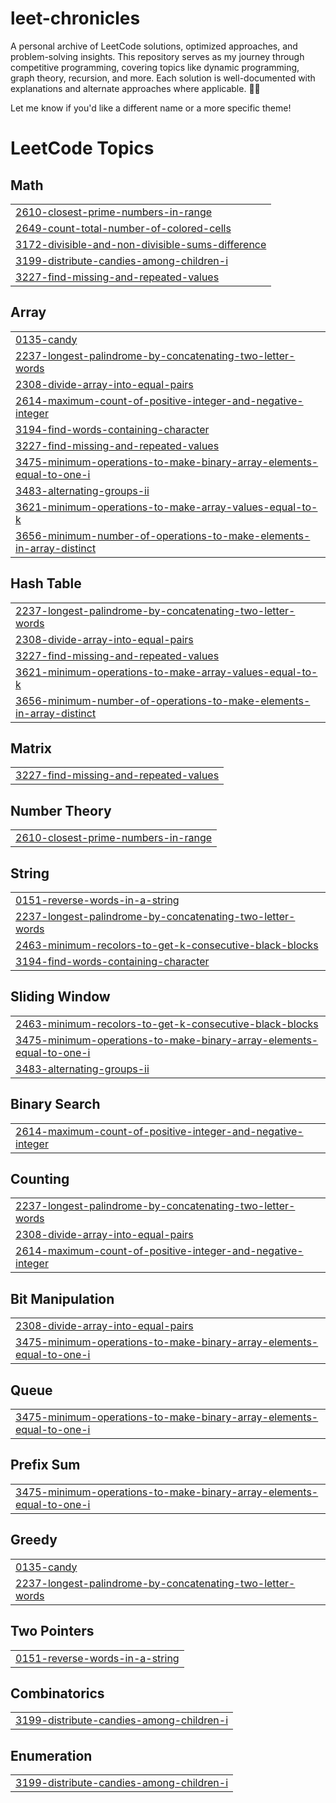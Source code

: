 # leet-chronicles

A personal archive of LeetCode solutions, optimized approaches, and problem-solving insights. This repository serves as my journey through competitive programming, covering topics like dynamic programming, graph theory, recursion, and more. Each solution is well-documented with explanations and alternate approaches where applicable. 🚀💡  

Let me know if you'd like a different name or a more specific theme!

<!---LeetCode Topics Start-->
# LeetCode Topics
## Math
|  |
| ------- |
| [2610-closest-prime-numbers-in-range](https://github.com/rishitaggarwal1/leet-chronicles/tree/master/2610-closest-prime-numbers-in-range) |
| [2649-count-total-number-of-colored-cells](https://github.com/rishitaggarwal1/leet-chronicles/tree/master/2649-count-total-number-of-colored-cells) |
| [3172-divisible-and-non-divisible-sums-difference](https://github.com/rishitaggarwal1/leet-chronicles/tree/master/3172-divisible-and-non-divisible-sums-difference) |
| [3199-distribute-candies-among-children-i](https://github.com/rishitaggarwal1/leet-chronicles/tree/master/3199-distribute-candies-among-children-i) |
| [3227-find-missing-and-repeated-values](https://github.com/rishitaggarwal1/leet-chronicles/tree/master/3227-find-missing-and-repeated-values) |
## Array
|  |
| ------- |
| [0135-candy](https://github.com/rishitaggarwal1/leet-chronicles/tree/master/0135-candy) |
| [2237-longest-palindrome-by-concatenating-two-letter-words](https://github.com/rishitaggarwal1/leet-chronicles/tree/master/2237-longest-palindrome-by-concatenating-two-letter-words) |
| [2308-divide-array-into-equal-pairs](https://github.com/rishitaggarwal1/leet-chronicles/tree/master/2308-divide-array-into-equal-pairs) |
| [2614-maximum-count-of-positive-integer-and-negative-integer](https://github.com/rishitaggarwal1/leet-chronicles/tree/master/2614-maximum-count-of-positive-integer-and-negative-integer) |
| [3194-find-words-containing-character](https://github.com/rishitaggarwal1/leet-chronicles/tree/master/3194-find-words-containing-character) |
| [3227-find-missing-and-repeated-values](https://github.com/rishitaggarwal1/leet-chronicles/tree/master/3227-find-missing-and-repeated-values) |
| [3475-minimum-operations-to-make-binary-array-elements-equal-to-one-i](https://github.com/rishitaggarwal1/leet-chronicles/tree/master/3475-minimum-operations-to-make-binary-array-elements-equal-to-one-i) |
| [3483-alternating-groups-ii](https://github.com/rishitaggarwal1/leet-chronicles/tree/master/3483-alternating-groups-ii) |
| [3621-minimum-operations-to-make-array-values-equal-to-k](https://github.com/rishitaggarwal1/leet-chronicles/tree/master/3621-minimum-operations-to-make-array-values-equal-to-k) |
| [3656-minimum-number-of-operations-to-make-elements-in-array-distinct](https://github.com/rishitaggarwal1/leet-chronicles/tree/master/3656-minimum-number-of-operations-to-make-elements-in-array-distinct) |
## Hash Table
|  |
| ------- |
| [2237-longest-palindrome-by-concatenating-two-letter-words](https://github.com/rishitaggarwal1/leet-chronicles/tree/master/2237-longest-palindrome-by-concatenating-two-letter-words) |
| [2308-divide-array-into-equal-pairs](https://github.com/rishitaggarwal1/leet-chronicles/tree/master/2308-divide-array-into-equal-pairs) |
| [3227-find-missing-and-repeated-values](https://github.com/rishitaggarwal1/leet-chronicles/tree/master/3227-find-missing-and-repeated-values) |
| [3621-minimum-operations-to-make-array-values-equal-to-k](https://github.com/rishitaggarwal1/leet-chronicles/tree/master/3621-minimum-operations-to-make-array-values-equal-to-k) |
| [3656-minimum-number-of-operations-to-make-elements-in-array-distinct](https://github.com/rishitaggarwal1/leet-chronicles/tree/master/3656-minimum-number-of-operations-to-make-elements-in-array-distinct) |
## Matrix
|  |
| ------- |
| [3227-find-missing-and-repeated-values](https://github.com/rishitaggarwal1/leet-chronicles/tree/master/3227-find-missing-and-repeated-values) |
## Number Theory
|  |
| ------- |
| [2610-closest-prime-numbers-in-range](https://github.com/rishitaggarwal1/leet-chronicles/tree/master/2610-closest-prime-numbers-in-range) |
## String
|  |
| ------- |
| [0151-reverse-words-in-a-string](https://github.com/rishitaggarwal1/leet-chronicles/tree/master/0151-reverse-words-in-a-string) |
| [2237-longest-palindrome-by-concatenating-two-letter-words](https://github.com/rishitaggarwal1/leet-chronicles/tree/master/2237-longest-palindrome-by-concatenating-two-letter-words) |
| [2463-minimum-recolors-to-get-k-consecutive-black-blocks](https://github.com/rishitaggarwal1/leet-chronicles/tree/master/2463-minimum-recolors-to-get-k-consecutive-black-blocks) |
| [3194-find-words-containing-character](https://github.com/rishitaggarwal1/leet-chronicles/tree/master/3194-find-words-containing-character) |
## Sliding Window
|  |
| ------- |
| [2463-minimum-recolors-to-get-k-consecutive-black-blocks](https://github.com/rishitaggarwal1/leet-chronicles/tree/master/2463-minimum-recolors-to-get-k-consecutive-black-blocks) |
| [3475-minimum-operations-to-make-binary-array-elements-equal-to-one-i](https://github.com/rishitaggarwal1/leet-chronicles/tree/master/3475-minimum-operations-to-make-binary-array-elements-equal-to-one-i) |
| [3483-alternating-groups-ii](https://github.com/rishitaggarwal1/leet-chronicles/tree/master/3483-alternating-groups-ii) |
## Binary Search
|  |
| ------- |
| [2614-maximum-count-of-positive-integer-and-negative-integer](https://github.com/rishitaggarwal1/leet-chronicles/tree/master/2614-maximum-count-of-positive-integer-and-negative-integer) |
## Counting
|  |
| ------- |
| [2237-longest-palindrome-by-concatenating-two-letter-words](https://github.com/rishitaggarwal1/leet-chronicles/tree/master/2237-longest-palindrome-by-concatenating-two-letter-words) |
| [2308-divide-array-into-equal-pairs](https://github.com/rishitaggarwal1/leet-chronicles/tree/master/2308-divide-array-into-equal-pairs) |
| [2614-maximum-count-of-positive-integer-and-negative-integer](https://github.com/rishitaggarwal1/leet-chronicles/tree/master/2614-maximum-count-of-positive-integer-and-negative-integer) |
## Bit Manipulation
|  |
| ------- |
| [2308-divide-array-into-equal-pairs](https://github.com/rishitaggarwal1/leet-chronicles/tree/master/2308-divide-array-into-equal-pairs) |
| [3475-minimum-operations-to-make-binary-array-elements-equal-to-one-i](https://github.com/rishitaggarwal1/leet-chronicles/tree/master/3475-minimum-operations-to-make-binary-array-elements-equal-to-one-i) |
## Queue
|  |
| ------- |
| [3475-minimum-operations-to-make-binary-array-elements-equal-to-one-i](https://github.com/rishitaggarwal1/leet-chronicles/tree/master/3475-minimum-operations-to-make-binary-array-elements-equal-to-one-i) |
## Prefix Sum
|  |
| ------- |
| [3475-minimum-operations-to-make-binary-array-elements-equal-to-one-i](https://github.com/rishitaggarwal1/leet-chronicles/tree/master/3475-minimum-operations-to-make-binary-array-elements-equal-to-one-i) |
## Greedy
|  |
| ------- |
| [0135-candy](https://github.com/rishitaggarwal1/leet-chronicles/tree/master/0135-candy) |
| [2237-longest-palindrome-by-concatenating-two-letter-words](https://github.com/rishitaggarwal1/leet-chronicles/tree/master/2237-longest-palindrome-by-concatenating-two-letter-words) |
## Two Pointers
|  |
| ------- |
| [0151-reverse-words-in-a-string](https://github.com/rishitaggarwal1/leet-chronicles/tree/master/0151-reverse-words-in-a-string) |
## Combinatorics
|  |
| ------- |
| [3199-distribute-candies-among-children-i](https://github.com/rishitaggarwal1/leet-chronicles/tree/master/3199-distribute-candies-among-children-i) |
## Enumeration
|  |
| ------- |
| [3199-distribute-candies-among-children-i](https://github.com/rishitaggarwal1/leet-chronicles/tree/master/3199-distribute-candies-among-children-i) |
<!---LeetCode Topics End-->